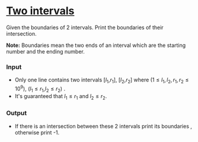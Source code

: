 # [Two intervals](https://codeforces.com/group/MWSDmqGsZm/contest/219158/problem/X)

Given the boundaries of 2 intervals. 
Print the boundaries of their intersection.

**Note:** Boundaries mean the two ends of an interval which are the starting number and the ending number.

### Input

- Only one line contains two intervals [$l_1$,$r_1$], [$l_2$,$r_2$] where ($1 ≤ l_1,l_2,r_1,r_2 ≤ 10^9$), ($l_1≤r_1$,$l_2≤r_2$) .
- It's guaranteed that $l_1≤r_1$ and $l_2≤r_2$.

### Output

- If there is an intersection between these 2 intervals print its boundaries , otherwise print -1.